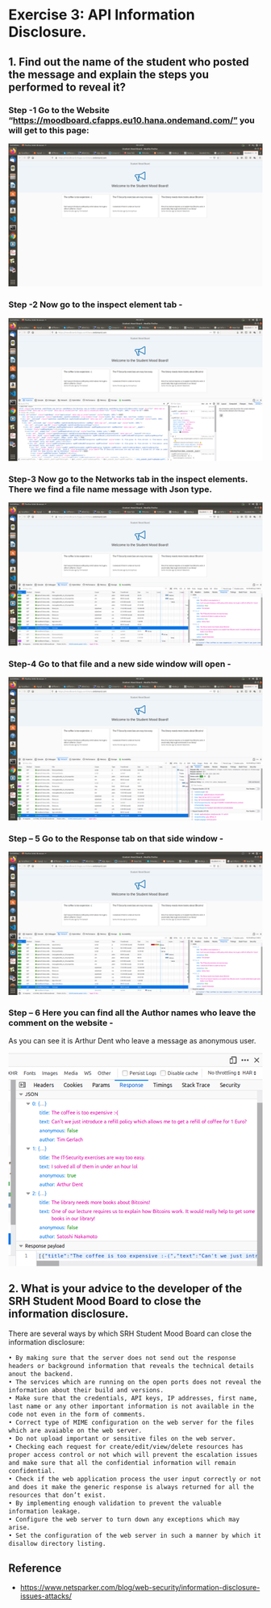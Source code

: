 # Exercise 3: API Information Disclosure.

## 1. Find out the name of the student who posted the message and explain the steps you performed to reveal it?

### Step -1 Go to the Website “https://moodboard.cfapps.eu10.hana.ondemand.com/” you will get to this page:

![Screenshot](1pic.png)

### Step -2 Now go to the inspect element tab -

![Screenshot](2pic.png)

### Step-3 Now go to the Networks tab in the inspect elements. There we find a file name message with Json type.

![Screenshot](3pic.png)

### Step-4 Go to that file and a new side window will open -

![Screenshot](4pic.png)

### Step – 5 Go to the Response tab on that side window -

![Screenshot](5pic.png)

### Step – 6 Here you can find all the Author names who leave the comment on the website -

As you can see it is Arthur Dent who leave a message as anonymous user.

![Screenshot](6pic.png)

## 2. What is your advice to the developer of the SRH Student Mood Board to close the information disclosure.

There are several ways by which SRH Student Mood Board can close the information disclosure:


    • By making sure that the server does not send out the response headers or background information that reveals the technical details anout the backend.
    • The services which are running on the open ports does not reveal the information about their build and versions.
    • Make sure that the credentials, API keys, IP addresses, first name, last name or any other important information is not available in the code not even in the form of comments.
    • Correct type of MIME configuration on the web server for the files which are avaiable on the web server.
    • Do not upload important or sensitive files on the web server.
    • Checking each request for create/edit/view/delete resources has proper access control or not which will prevent the escalation issues and make sure that all the confidential information will remain confidential.
    • Check if the web application process the user input correctly or not and does it make the generic response is always returned for all the resources that don’t exist.
    • By implementing enough validation to prevent the valuable information leakage.
    • Configure the web server to turn down any exceptions which may arise.
    • Set the configuration of the web server in such a manner by which it disallow directory listing.


## Reference

- https://www.netsparker.com/blog/web-security/information-disclosure-issues-attacks/
